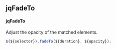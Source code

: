 ## jqFadeTo
#### jqFadeTo
Adjust the opacity of the matched elements.
```javascript
$(${selector}).fadeTo(${duration}, ${opacity});
```